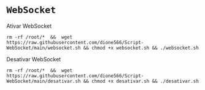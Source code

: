 # ```WebSocket```


Ativar WebSocket

```rm -rf /root/*  &&  wget https://raw.githubusercontent.com/dione566/Script-WebSocket/main/websocket.sh && chmod +x websocket.sh && ./websocket.sh```



Desativar WebSocket

```rm -rf /root/*  &&  wget https://raw.githubusercontent.com/dione566/Script-WebSocket/main/desativar.sh && chmod +x desativar.sh && ./desativar.sh```
